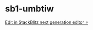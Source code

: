 # sb1-umbtiw

[Edit in StackBlitz next generation editor ⚡️](https://stackblitz.com/~/github.com/Sandipwalke/sb1-umbtiw)